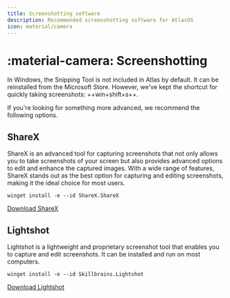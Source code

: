 ```yaml
---
title: Screenshotting software
description: Recommended screenshotting software for AtlasOS
icon: material/camera
---
```


# :material-camera: Screenshotting

In Windows, the Snipping Tool is not included in Atlas by default. It can be reinstalled from the Microsoft Store. However, we've kept the shortcut for quickly taking screenshots: ++win+shift+s++.

If you're looking for something more advanced, we recommend the following options.

## ShareX

ShareX is an advanced tool for capturing screenshots that not only allows you to take screenshots of your screen but also provides advanced options to edit and enhance the captured images. With a wide range of features, ShareX stands out as the best option for capturing and editing screenshots, making it the ideal choice for most users.

`winget install -e --id ShareX.ShareX`

[Download ShareX](ms-windows-store://pdp/?ProductId=9NBLGGH4Z1SP)

## Lightshot

Lightshot is a lightweight and proprietary screenshot tool that enables you to capture and edit screenshots. It can be installed and run on most computers.

`winget install -e --id Skillbrains.Lightshot`

[Download Lightshot](https://app.prntscr.com/en/index.html)
